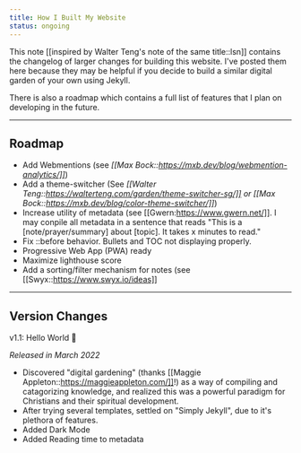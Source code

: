 ```yaml
---
title: How I Built My Website
status: ongoing
---
```


This note [[inspired by Walter Teng's note of the same title::lsn]] contains the changelog of larger changes for building this website. I've posted them here because they may be helpful if you decide to build a similar digital garden of your own using Jekyll. 

There is also a roadmap which contains a full list of features that I plan on developing in the future. 

---

## Roadmap 

- Add Webmentions (see *[[Max Bock::https://mxb.dev/blog/webmention-analytics/]]*)
- Add a theme-switcher (See *[[Walter Teng::https://walterteng.com/garden/theme-switcher-sg/]] or [[Max Bock::https://mxb.dev/blog/color-theme-switcher/]]*) 
- Increase utility of metadata (see [[Gwern:https://www.gwern.net/]]. I may conpile all metadata in a sentence that reads "This is a [note/prayer/summary] about [topic]. It takes x minutes to read."
- Fix ::before behavior. Bullets and TOC not displaying properly.
- Progressive Web App (PWA) ready
- Maximize lighthouse score
- Add a sorting/filter mechanism for notes (see [[Swyx::https://www.swyx.io/ideas]]

---

## Version Changes

v1.1: Hello World 🐣

*Released in March 2022*

- Discovered "digital gardening" (thanks [[Maggie Appleton::https://maggieappleton.com/]]!) as a way of compiling and catagorizing knowledge, and realized this was a powerful paradigm for Christians and their spiritual development. 
- After trying several templates, settled on "Simply Jekyll", due to it's plethora of features. 
- Added Dark Mode
- Added Reading time to metadata
